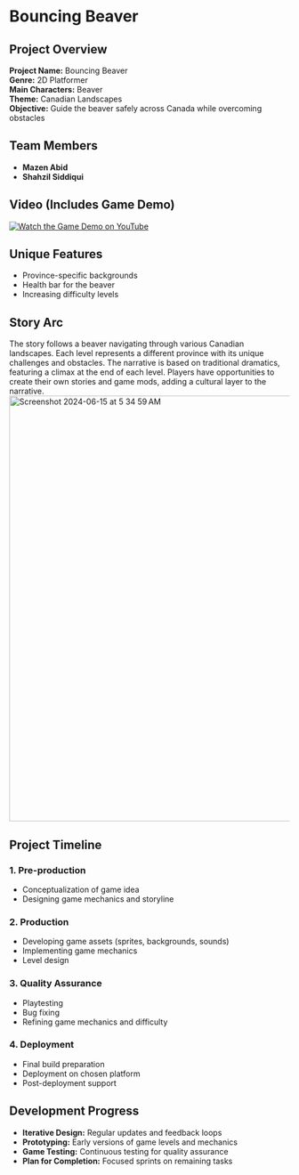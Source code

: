 # Bouncing Beaver

## Project Overview
**Project Name:** Bouncing Beaver  
**Genre:** 2D Platformer  
**Main Characters:** Beaver  
**Theme:** Canadian Landscapes  
**Objective:** Guide the beaver safely across Canada while overcoming obstacles

## Team Members
- **Mazen Abid**
- **Shahzil Siddiqui**

## Video (Includes Game Demo)
[![Watch the Game Demo on YouTube](https://img.youtube.com/vi/mlvhgll4LJ4/0.jpg)](https://youtu.be/mlvhgll4LJ4?si=Iee2i8iH4MaxCKdz)

## Unique Features
- Province-specific backgrounds
- Health bar for the beaver
- Increasing difficulty levels

## Story Arc
The story follows a beaver navigating through various Canadian landscapes. Each level represents a different province with its unique challenges and obstacles. The narrative is based on traditional dramatics, featuring a climax at the end of each level. Players have opportunities to create their own stories and game mods, adding a cultural layer to the narrative.
<img width="765" alt="Screenshot 2024-06-15 at 5 34 59 AM" src="https://github.com/mazenabid/BouncingBeaver/assets/87061766/725d05d4-a1b0-4a7c-abbc-a3a6839191a7">

## Project Timeline
### 1. Pre-production
- Conceptualization of game idea
- Designing game mechanics and storyline

### 2. Production
- Developing game assets (sprites, backgrounds, sounds)
- Implementing game mechanics
- Level design

### 3. Quality Assurance
- Playtesting
- Bug fixing
- Refining game mechanics and difficulty

### 4. Deployment
- Final build preparation
- Deployment on chosen platform
- Post-deployment support


## Development Progress
- **Iterative Design:** Regular updates and feedback loops
- **Prototyping:** Early versions of game levels and mechanics
- **Game Testing:** Continuous testing for quality assurance
- **Plan for Completion:** Focused sprints on remaining tasks
